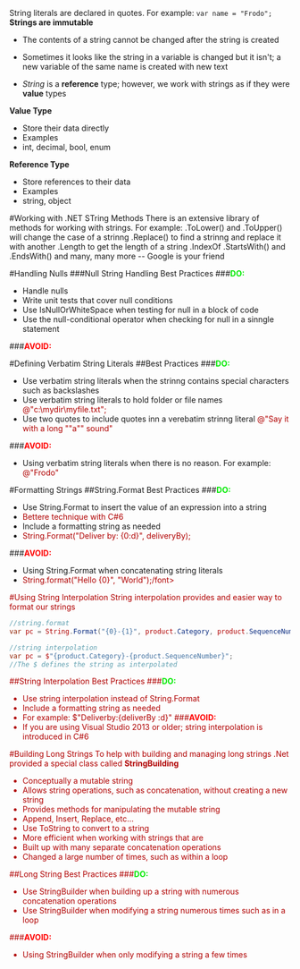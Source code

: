 String literals are declared in quotes.  For example: `var name = "Frodo";`
<b>Strings are immutable</b>
* The contents of a string cannot be changed after the string is created
 - Sometimes it looks like the string in a variable is changed but it isn't; a new variable of the same name is created with new text
* *String* is a **reference** type; however, we work with strings as if they were **value** types

<b>Value Type</b>
- Store their data directly
- Examples
 - int, decimal, bool, enum

<b>Reference Type</b>
- Store references to their data
- Examples
 - string, object

#Working with .NET STring Methods
There is an extensive library of methods for working with strings.  For example:
.ToLower() and .ToUpper() will change the case of a strinng
.Replace() to find a strinng and replace it with another
.Length to get the length of a string
.IndexOf
.StartsWith() and .EndsWith()
and many, many more -- Google is your friend

#Handling Nulls
###Null String Handling Best Practices
###<font color="grean">**DO:**</font>
- Handle nulls
- Write unit tests that cover null conditions
- Use IsNullOrWhiteSpace when testing for null in a block of code
- Use the null-conditional operator when checking for null in a sinngle statement

###<font color="red">**AVOID:**</font>  

#Defining Verbatim String Literals
##Best Practices
###<font color="grean">**DO:**</font>
- Use verbatim string literals when the strinng contains special characters such as backslashes
- Use verbatim string literals to hold folder or file names <font color="burntorange">@"c:\mydir\myfile.txt";</font>
- Use two quotes to include quotes inn a verebatim strinng literal <font color="burntorange">@"Say it with a long ""a"" sound"</font>

###<font color="red">**AVOID:**</font>
- Using verbatim string literals when there is no reason. For example: <font color="burntorange">@"Frodo"</font>

#Formatting Strings
##String.Format Best Practices
###<font color="grean">**DO:**</font>
- Use String.Format to insert the value of an expression into a string
 -  <font color="burntorange">Bettere technique with C#6</font>
- Include a formatting string as needed
 - <font color="burntorange">String.Format("Deliver by: {0:d}", deliveryBy);</font>
 
###<font color="red">**AVOID:**</font> 
- Using String.Format when concatenating string literals
 - <font color="burntorange">String.format("Hello {0}", "World");/font>
 
#Using String Interpolation
String interpolation provides and easier way to format our strings

```csharp
//string.format
var pc = String.Format("{0}-{1}", product.Category, product.SequenceNumber);

//string interpolation
var pc = $"{product.Category}-{product.SequenceNumber}";
//The $ defines the string as interpolated
```
##String Interpolation Best Practices
###<font color="grean">**DO:**</font>
- Use string interpolation instead of String.Format
- Include a formatting string as needed
 - For example: <font color="burntorange">$"Deliverby:{deliverBy :d}"</font> 
###<font color="red">**AVOID:**</font>
- If you are using Visual Studio 2013 or older; string interpolation is introduced in C#6
 
#Building Long Strings
To help with building and managing long strings .Net provided a special class called <b>StringBuilding</b>
- Conceptually a mutable string
- Allows string operations, such as concatenation, without creating a new string
- Provides methods for manipulating the mutable string
 - Append, Insert, Replace, etc...
- Use ToString to convert to a string
- More efficient when working with strings that are
 - Built up with many separate concatenation operations
 - Changed a large number of times, such as within a loop

##Long String Best Practices
###<font color="grean">**DO:**</font>
- Use StringBuilder when building up a string with numerous concatenation operations
- Use StringBuilder when modifying a string numerous times <font color="burntorange">such as in a loop</font>

###<font color="red">**AVOID:**</font>
- Using StringBuilder when only modifying a string a few times

